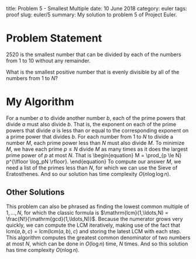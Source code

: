 title: Problem 5 - Smallest Multiple
date: 10 June 2018
category: euler
tags: proof
slug: euler/5
summary: My solution to problem 5 of Project Euler.

# Problem Statement

2520 is the smallest number that can be divided by each of the numbers from 1 to 10 without any remainder.

What is the smallest positive number that is evenly divisible by all of the numbers from 1 to $N$?

# My Algorithm

For a number $a$ to divide another number $b$, each of the prime powers that divide $a$ must also divide $b$.
That is, the exponent on each of the prime powers that divide $a$ is less than or equal to the corresponding exponent on a prime power that divides $b$.
For each number from 1 to $N$ to divide a number $M$, each prime power less than $N$ must also divide $M$.
To minimize $M$, we have each prime $p \le N$ divide $M$ as many times as it does the largest prime power of $p$ at most $N$.
That is
\begin{equation}
	M = \prod_{p \le N} p^{\lfloor \log_pN \rfloor}.
\end{equation}
To compute our answer $M$, we need a list of the primes less than $N$, for which we can use the Sieve of Eratosthenes.
And so our solution has time complexity $O(n\log\log n)$.

## Other Solutions

This problem can also be phrased as finding the lowest common multiple of $1,\ldots,N$, for which the classic formula is $\mathrm{lcm}(1,\ldots,N) = \frac{N!}{\mathrm{gcd}(1,\ldots,N)}$.
Because the numerator grows very quickly, we can compute the LCM iteratively, making use of the fact that $\mathrm{lcm}(a,b,c) = \mathrm{lcm}(\mathrm{lcm}(a,b),c)$ and storing the latest LCM with each step.
This algorithm computes the greatest common denominator of two numbers at most $N$, which can be done in $O(\log n)$ time, $N$ times.
And so this solution has time complexity $O(n\log n)$.